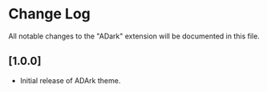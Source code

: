# Change Log

All notable changes to the "ADark" extension will be documented in this file.


## [1.0.0]

- Initial release of ADArk theme.
